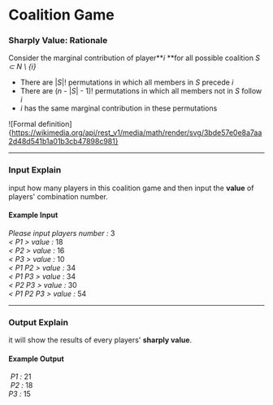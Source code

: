 # Coalition Game

### Sharply Value: Rationale

Consider the marginal contribution of player***i* **for all possible coalition *S ⊂ N \ {i}*  

  * There are |*S*|! permutations in which all members in *S* precede *i*
  * There are (*n* - |*S*| - 1)! permutations in which all members not in *S* follow *i*  
  * *i* has the same marginal contribution in these permutations  
  
![Formal definition]{https://wikimedia.org/api/rest_v1/media/math/render/svg/3bde57e0e8a7aa2d48d541b1a01b3cb47898c981}
  
---

###  Input Explain

input how many players in this coalition game and then input the **value** of players' combination number.  

#### Example Input

*Please input players number :* 3  
*< P1 > value :* 18  
*< P2 > value :* 16  
*< P3 > value :* 10  
*< P1 P2 > value :* 34  
*< P1 P3 > value :* 34  
*< P2 P3 > value :* 30  
*< P1 P2 P3 > value :* 54  

---
  
###  Output Explain

it will show the results of every players' **sharply value**.

#### Example Output  
  
  *P1 :* 21  
  *P2 :* 18  
  *P3 :* 15

